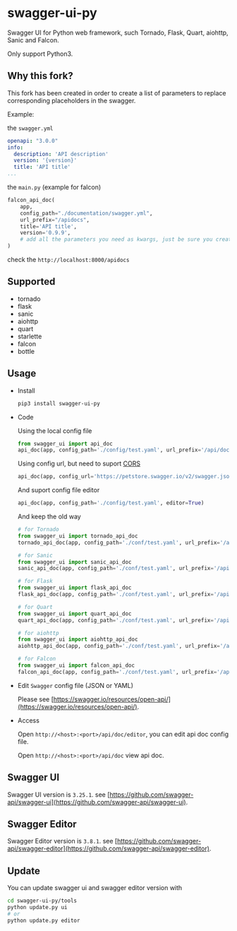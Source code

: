 # swagger-ui-py
Swagger UI for Python web framework, such Tornado, Flask, Quart, aiohttp, Sanic and Falcon.

Only support Python3.

## Why this fork?
This fork has been created in order to create a list of parameters to replace corresponding placeholders 
in the swagger.

Example:

the `swagger.yml`
```yml
openapi: "3.0.0"
info:
  description: 'API description'
  version: '{version}'
  title: 'API title'
...
```
the `main.py` (example for falcon)

```python
falcon_api_doc(
    app,
    config_path="./documentation/swagger.yml",
    url_prefix="/apidocs",
    title='API title',
    version='0.9.9',
    # add all the parameters you need as kwargs, just be sure you created the corresponding placeholder first 
)
```

check the `http://localhost:8000/apidocs`


## Supported

- tornado
- flask
- sanic
- aiohttp
- quart
- starlette
- falcon
- bottle

## Usage

- Install

  ```bash
  pip3 install swagger-ui-py
  ```

- Code

  Using the local config file

  ```python
  from swagger_ui import api_doc
  api_doc(app, config_path='./config/test.yaml', url_prefix='/api/doc', title='API doc')
  ```

  Using config url, but need to suport [CORS](https://en.wikipedia.org/wiki/Cross-origin_resource_sharing)

  ```python
  api_doc(app, config_url='https://petstore.swagger.io/v2/swagger.json', url_prefix='/api/doc', title='API doc')
  ```

  And suport config file editor

  ```python
  api_doc(app, config_path='./config/test.yaml', editor=True)
  ```

  And keep the old way

  ```python
  # for Tornado
  from swagger_ui import tornado_api_doc
  tornado_api_doc(app, config_path='./conf/test.yaml', url_prefix='/api/doc', title='API doc')

  # for Sanic
  from swagger_ui import sanic_api_doc
  sanic_api_doc(app, config_path='./conf/test.yaml', url_prefix='/api/doc', title='API doc')

  # for Flask
  from swagger_ui import flask_api_doc
  flask_api_doc(app, config_path='./conf/test.yaml', url_prefix='/api/doc', title='API doc')

  # for Quart
  from swagger_ui import quart_api_doc
  quart_api_doc(app, config_path='./conf/test.yaml', url_prefix='/api/doc', title='API doc')

  # for aiohttp
  from swagger_ui import aiohttp_api_doc
  aiohttp_api_doc(app, config_path='./conf/test.yaml', url_prefix='/api/doc', title='API doc')
  
  # for Falcon
  from swagger_ui import falcon_api_doc
  falcon_api_doc(app, config_path='./conf/test.yaml', url_prefix='/api/doc', title='API doc')
  ```

- Edit `Swagger` config file (JSON or YAML)
  
  Please see [https://swagger.io/resources/open-api/](https://swagger.io/resources/open-api/).

- Access

  Open `http://<host>:<port>/api/doc/editor`, you can edit api doc config file.

  Open `http://<host>:<port>/api/doc` view api doc.

## Swagger UI
Swagger UI version is `3.25.1`. see [https://github.com/swagger-api/swagger-ui](https://github.com/swagger-api/swagger-ui).

## Swagger Editor
Swagger Editor version is `3.8.1`. see [https://github.com/swagger-api/swagger-editor](https://github.com/swagger-api/swagger-editor).

## Update
You can update swagger ui and swagger editor version with

```bash
cd swagger-ui-py/tools
python update.py ui
# or
python update.py editor
```
